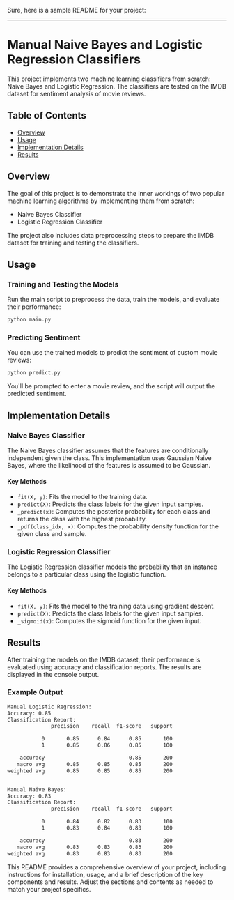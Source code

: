Sure, here is a sample README for your project:

---

# Manual Naive Bayes and Logistic Regression Classifiers

This project implements two machine learning classifiers from scratch: Naive Bayes and Logistic Regression. The classifiers are tested on the IMDB dataset for sentiment analysis of movie reviews.

## Table of Contents

- [Overview](#overview)
- [Usage](#usage)
- [Implementation Details](#implementation-details)
- [Results](#results)



## Overview

The goal of this project is to demonstrate the inner workings of two popular machine learning algorithms by implementing them from scratch:
- Naive Bayes Classifier
- Logistic Regression Classifier

The project also includes data preprocessing steps to prepare the IMDB dataset for training and testing the classifiers.


## Usage

### Training and Testing the Models

Run the main script to preprocess the data, train the models, and evaluate their performance:

```sh
python main.py
```

### Predicting Sentiment

You can use the trained models to predict the sentiment of custom movie reviews:

```sh
python predict.py
```

You'll be prompted to enter a movie review, and the script will output the predicted sentiment.

## Implementation Details

### Naive Bayes Classifier

The Naive Bayes classifier assumes that the features are conditionally independent given the class. This implementation uses Gaussian Naive Bayes, where the likelihood of the features is assumed to be Gaussian.

#### Key Methods

- `fit(X, y)`: Fits the model to the training data.
- `predict(X)`: Predicts the class labels for the given input samples.
- `_predict(x)`: Computes the posterior probability for each class and returns the class with the highest probability.
- `_pdf(class_idx, x)`: Computes the probability density function for the given class and sample.

### Logistic Regression Classifier

The Logistic Regression classifier models the probability that an instance belongs to a particular class using the logistic function.

#### Key Methods

- `fit(X, y)`: Fits the model to the training data using gradient descent.
- `predict(X)`: Predicts the class labels for the given input samples.
- `_sigmoid(x)`: Computes the sigmoid function for the given input.

## Results

After training the models on the IMDB dataset, their performance is evaluated using accuracy and classification reports. The results are displayed in the console output.

### Example Output

```sh
Manual Logistic Regression:
Accuracy: 0.85
Classification Report:
              precision    recall  f1-score   support

           0       0.85      0.84      0.85       100
           1       0.85      0.86      0.85       100

    accuracy                           0.85       200
   macro avg       0.85      0.85      0.85       200
weighted avg       0.85      0.85      0.85       200


Manual Naive Bayes:
Accuracy: 0.83
Classification Report:
              precision    recall  f1-score   support

           0       0.84      0.82      0.83       100
           1       0.83      0.84      0.83       100

    accuracy                           0.83       200
   macro avg       0.83      0.83      0.83       200
weighted avg       0.83      0.83      0.83       200
```



This README provides a comprehensive overview of your project, including instructions for installation, usage, and a brief description of the key components and results. Adjust the sections and contents as needed to match your project specifics.
